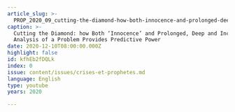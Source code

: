 ```yaml
---
article_slug: >-
  PROP_2020_09_cutting-the-diamond-how-both-innocence-and-prolonged-deep-and-incisive-analysis-of-a-problem-provides-predictive-power
caption: >-
  Cutting the Diamond: how Both ‘Innocence’ and Prolonged, Deep and Incisive
  Analysis of a Problem Provides Predictive Power 
date: 2020-12-10T08:00:00.000Z
highlight: false
id: kfhEb2fDQLk
index: 0
issue: content/issues/crises-et-prophetes.md
language: English
type: youtube
years: 2020

---
```

